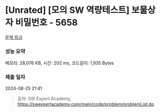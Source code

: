 # [Unrated] [모의 SW 역량테스트] 보물상자 비밀번호 - 5658 

[문제 링크](https://swexpertacademy.com/main/code/problem/problemDetail.do?contestProbId=AWXRUN9KfZ8DFAUo) 

### 성능 요약

메모리: 28,076 KB, 시간: 202 ms, 코드길이: 1,935 Bytes

### 제출 일자

2024-08-25 21:41



> 출처: SW Expert Academy, https://swexpertacademy.com/main/code/problem/problemList.do